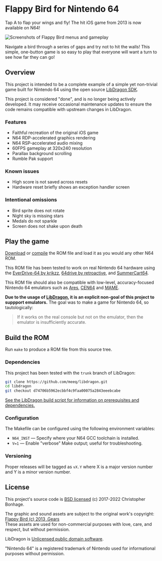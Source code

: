 # Flappy Bird for Nintendo 64

Tap A to flap your wings and fly! The hit iOS game from 2013 is now available on N64!

![Screenshots of Flappy Bird menus and gameplay](./Screenshots.png?raw=true)

 Navigate a bird through a series of gaps and try not to hit the walls! This simple, one-button game is so easy to play that everyone will want a turn to see how far they can go!

## Overview

This project is intended to be a complete example of a simple yet non-trivial game built for Nintendo 64 using the open source [LibDragon SDK](https://dragonminded.com/n64dev/libdragon/).

This project is considered "done", and is no longer being actively developed. It may receive occasional maintenance updates to ensure the code remains compatible with upstream changes in LibDragon.

### Features

* Faithful recreation of the original iOS game
* N64 RDP-accelerated graphics rendering
* N64 RSP-accelerated audio mixing
* 60FPS gameplay at 320x240 resolution
* Parallax background scrolling
* Rumble Pak support

### Known issues

* High score is not saved across resets
* Hardware reset briefly shows an exception handler screen

### Intentional omissions

* Bird sprite does not rotate
* Night sky is missing stars
* Medals do not sparkle
* Screen does not shake upon death

## Play the game

[Download](./FlappyBird-v1.4.z64?raw=true) or [compile](#build-the-rom) the ROM file and load it as you would any other N64 ROM.

This ROM file has been tested to work on real Nintendo 64 hardware using the [EverDrive-64 by krikzz](http://krikzz.com/), [64drive by retroactive](http://64drive.retroactive.be/), and [SummerCart64](https://github.com/Polprzewodnikowy/SummerCart64).

This ROM file should also be compatible with low-level, accuracy-focused Nintendo 64 emulators such as [Ares](https://ares-emulator.github.io/), [CEN64](https://cen64.com/) and [MAME](http://mamedev.org/).

**Due to the usage of [LibDragon](https://dragonminded.com/n64dev/libdragon/), it is an explicit non-goal of this project to suppport emulators.** The goal was to make a game for Nintendo 64, so tautologically:

> If it works on the real console but not on the emulator, then the emulator is insufficiently accurate.

## Build the ROM

Run `make` to produce a ROM file from this source tree.

### Dependencies

This project has been tested with the `trunk` branch of LibDragon:

```sh
git clone https://github.com/meeq/libdragon.git
cd libdragon
git checkout d74706b5962ecbbf4c9faa00075a2843eeebcabe
```

[See the LibDragon build script for information on prerequisites and dependencies.](https://github.com/DragonMinded/libdragon/blob/unstable/build.sh)

### Configuration

The Makefile can be configured using the following environment variables:

* `N64_INST` — Specify where your N64 GCC toolchain is installed.
* `V=1` — Enable "verbose" Make output; useful for troubleshooting.

### Versioning

Proper releases will be tagged as `vX.Y` where X is a major version number and Y is a minor version number.

## License

This project's source code is [BSD licensed](./LICENSE.txt?raw=true) (c) 2017-2022 Christopher Bonhage.

The graphic and sound assets are subject to the original work's copyright: [Flappy Bird (c) 2013 .Gears](https://www.dotgears.com/apps/app_flappy.html)<br />
These assets are used for non-commercial purposes with love, care, and respect, but without permission.

LibDragon is [Unlicensed public domain software](https://github.com/DragonMinded/libdragon/blob/trunk/LICENSE.md?raw=true).

"Nintendo 64" is a registered trademark of Nintendo used for informational purposes without permission.
